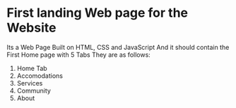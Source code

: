 #  First  landing Web page for the Website
Its a Web Page Built on HTML, CSS  and JavaScript
And it should contain the First Home page with 5 Tabs They are as follows:
1. Home Tab
2. Accomodations 
3. Services
4. Community
5. About

